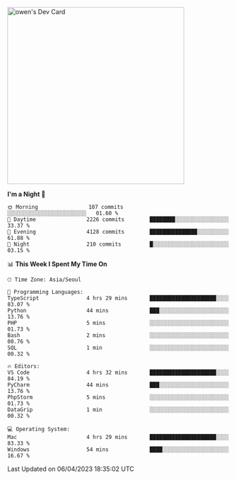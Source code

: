 <a href="https://app.daily.dev/owen_9066"><img src="https://api.daily.dev/devcards/51e5c69f10114f2abe0ae390c27b0828.png?r=hyb" width="400" alt="owen's Dev Card"/></a>

 
 <!--START_SECTION:waka-->
**I'm a Night 🦉** 

```text
🌞 Morning                107 commits         ░░░░░░░░░░░░░░░░░░░░░░░░░   01.60 % 
🌆 Daytime                2226 commits        ████████░░░░░░░░░░░░░░░░░   33.37 % 
🌃 Evening                4128 commits        ███████████████░░░░░░░░░░   61.88 % 
🌙 Night                  210 commits         █░░░░░░░░░░░░░░░░░░░░░░░░   03.15 % 
```


📊 **This Week I Spent My Time On** 

```text
🕑︎ Time Zone: Asia/Seoul

💬 Programming Languages: 
TypeScript               4 hrs 29 mins       █████████████████████░░░░   83.07 % 
Python                   44 mins             ███░░░░░░░░░░░░░░░░░░░░░░   13.76 % 
PHP                      5 mins              ░░░░░░░░░░░░░░░░░░░░░░░░░   01.73 % 
Bash                     2 mins              ░░░░░░░░░░░░░░░░░░░░░░░░░   00.76 % 
SQL                      1 min               ░░░░░░░░░░░░░░░░░░░░░░░░░   00.32 % 

🔥 Editors: 
VS Code                  4 hrs 32 mins       █████████████████████░░░░   84.19 % 
PyCharm                  44 mins             ███░░░░░░░░░░░░░░░░░░░░░░   13.76 % 
PhpStorm                 5 mins              ░░░░░░░░░░░░░░░░░░░░░░░░░   01.73 % 
DataGrip                 1 min               ░░░░░░░░░░░░░░░░░░░░░░░░░   00.32 % 

💻 Operating System: 
Mac                      4 hrs 29 mins       █████████████████████░░░░   83.33 % 
Windows                  54 mins             ████░░░░░░░░░░░░░░░░░░░░░   16.67 % 
```


 Last Updated on 06/04/2023 18:35:02 UTC
<!--END_SECTION:waka-->
